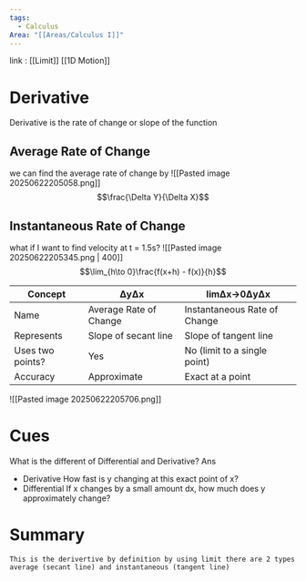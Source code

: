 ```yaml
---
tags:
  - Calculus
Area: "[[Areas/Calculus I]]"
---
```

link : [[Limit]] [[1D Motion]]
# Derivative
Derivative is the rate of change or slope of the function
## Average Rate of Change
we can find the average rate of change by 
![[Pasted image 20250622205058.png]]
$$\frac{\Delta Y}{\Delta X}$$
## Instantaneous Rate of Change
what if I want to find velocity at t = 1.5s?
![[Pasted image 20250622205345.png | 400]]
$$\lim_{h\to 0}\frac{f(x+h) - f(x)}{h}$$

| Concept          | ΔyΔx                   | lim⁡Δx→0ΔyΔx                 |
| ---------------- | ---------------------- | ---------------------------- |
| Name             | Average Rate of Change | Instantaneous Rate of Change |
| Represents       | Slope of secant line   | Slope of tangent line        |
| Uses two points? | Yes                    | No (limit to a single point) |
| Accuracy         | Approximate            | Exact at a point             |
![[Pasted image 20250622205706.png]]
# Cues
What is the different of Differential and Derivative?
Ans 
- Derivative How fast is y changing at this exact point of x?
- Differential If x changes by a small amount dx, how much does y approximately change?
# Summary
```
This is the derivertive by definition by using limit there are 2 types average (secant line) and instantaneous (tangent line)
```